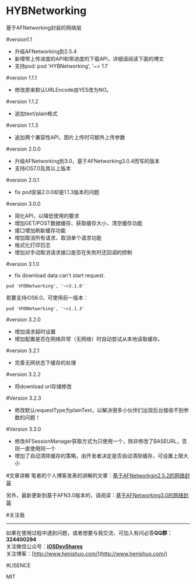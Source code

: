 # HYBNetworking
基于AFNetworking封装的网络层

#version1.1

* 升级AFNetworking到2.5.4
* 新增带上传进度的API和带进度的下载API，详细请阅读下面的博文
* 支持pod:    pod 'HYBNetworking', '~> 1.1'

#version 1.1.1

* 修改原来默认URLEncode由YES改为NO。

#version 1.1.2

* 追加text/plain格式

#version 1.1.3

* 追加两个兼容性API，图片上传时可额外上传参数

#version 2.0.0

* 升级AFNetworking到3.0，基于AFNetworking3.0.4而写的版本
* 支持iOS7.0及其以上版本

#version 2.0.1

* fix pod安装2.0.0却是1.1.3版本的问题

#version 3.0.0

* 简化API，以降低使用的要求
* 增加GET/POST数据缓存、获取缓存大小、清空缓存功能
* 接口增加刷新缓存功能
* 增加取消所有请求、取消单个请求功能
* 格式化打印日志
* 增加对手动取消请求接口是否在失败时还回调的控制

#version 3.1.0

* fix download data can't start request.

```
pod 'HYBNetworking', '~>3.1.0'
```

若要支持iOS6.0，可使用前一版本：

```
pod 'HYBNetworking', '~>1.1.3'
```

#version 3.2.0

* 增加请求超时设置
* 增加配置是否在网络异常（无网络）时自动尝试从本地读取缓存。

#version 3.2.1

* 完善无网状态下缓存的处理

#version 3.2.2

* 将download url存储修改

#Version 3.2.3

* 修改默认requestType为plainText，以解决很多小伙伴们出现后台接收不到参数的问题！

#Version 3.3.0

* 修改AFSessionManager获取方式为只使用一个，除非修改了BASEURL，否则一直使用同一个
* 增加了自动清除缓存的策略，由开发者决定是否自动清除缓存，可设置上限大小



#文章讲解
笔者的个人博客发表的讲解的文章：[基于AFNetworkgin2.5.2的网络封装](http://www.henishuo.com/base-on-afnetworking-wrapper/)

另外，最新更新到基于AFN3.0版本的，请阅读：[基于AFNetworking3.0的网络封装](http://www.henishuo.com/base-on-afnetworking3-0-wrapper/)

#关注我

---
如果在使用过程中遇到问题，或者想要与我交流，可加入有问必答**QQ群：324400294**<br>
关注微信公众号：[**iOSDevShares**]()<br>
关注博客：[http://www.henishuo.com/](http://www.henishuo.com/)


#LISENCE

MIT
